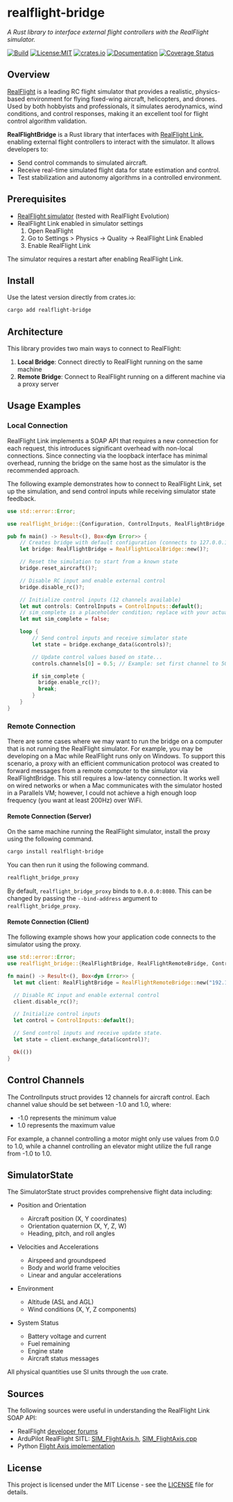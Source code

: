 # realflight-bridge

*A Rust library to interface external flight controllers with the RealFlight simulator.*

[![Build](https://github.com/wboayue/realflight-bridge/workflows/build/badge.svg)](https://github.com/wboayue/realflight-bridge/actions/workflows/build.yaml)
[![License:MIT](https://img.shields.io/badge/License-MIT-blue.svg)](https://opensource.org/licenses/MIT)
[![crates.io](https://img.shields.io/crates/v/realflight-bridge.svg)](https://crates.io/crates/realflight-bridge)
[![Documentation](https://img.shields.io/badge/Documentation-green.svg)](https://docs.rs/realflight-bridge/latest/realflight_bridge/index.html)
[![Coverage Status](https://coveralls.io/repos/github/wboayue/realflight-bridge/badge.svg?branch=main)](https://coveralls.io/github/wboayue/realflight-bridge?branch=main)

## Overview

[RealFlight](https://www.realflight.com/) is a leading RC flight simulator that provides a realistic, physics-based environment for flying fixed-wing aircraft, helicopters, and drones. Used by both hobbyists and professionals, it simulates aerodynamics, wind conditions, and control responses, making it an excellent tool for flight control algorithm validation.

**RealFlightBridge** is a Rust library that interfaces with [RealFlight Link](https://forums.realflight.com/index.php?threads/flightaxis-link-q-a.32854/), enabling external flight controllers to interact with the simulator. It allows developers to:

* Send control commands to simulated aircraft.
* Receive real-time simulated flight data for state estimation and control.
* Test stabilization and autonomy algorithms in a controlled environment.

## Prerequisites

- [RealFlight simulator](https://www.realflight.com/) (tested with RealFlight Evolution)
- RealFlight Link enabled in simulator settings
  1. Open RealFlight
  2. Go to Settings > Physics -> Quality -> RealFlight Link Enabled
  3. Enable RealFlight Link

The simulator requires a restart after enabling RealFlight Link.

## Install

Use the latest version directly from crates.io:

```bash
cargo add realflight-bridge
```

## Architecture

This library provides two main ways to connect to RealFlight:

1. **Local Bridge**: Connect directly to RealFlight running on the same machine
2. **Remote Bridge**: Connect to RealFlight running on a different machine via a proxy server

## Usage Examples

### Local Connection

RealFlight Link implements a SOAP API that requires a new connection for each request, this introduces significant overhead with non-local connections. Since connecting via the loopback interface has minimal overhead, running the bridge on the same host as the simulator is the recommended approach.

The following example demonstrates how to connect to RealFlight Link, set up the simulation, and send control inputs while receiving simulator state feedback.

```rust
use std::error::Error;

use realflight_bridge::{Configuration, ControlInputs, RealFlightBridge, RealFlightLocalBridge};

pub fn main() -> Result<(), Box<dyn Error>> {
    // Creates bridge with default configuration (connects to 127.0.0.1:18083)
    let bridge: RealFlightBridge = RealFlightLocalBridge::new()?;

    // Reset the simulation to start from a known state
    bridge.reset_aircraft()?;

    // Disable RC input and enable external control
    bridge.disable_rc()?;

    // Initialize control inputs (12 channels available)
    let mut controls: ControlInputs = ControlInputs::default();
    // sim_complete is a placeholder condition; replace with your actual simulation completion logic.
    let mut sim_complete = false;

    loop {
        // Send control inputs and receive simulator state
        let state = bridge.exchange_data(&controls)?;

        // Update control values based on state...
        controls.channels[0] = 0.5; // Example: set first channel to 50%

        if sim_complete {
          bridge.enable_rc()?;
          break;
        }
    }
}
```

### Remote Connection

There are some cases where we may want to run the bridge on a computer that is not running the RealFlight simulator.
For example, you may be developing on a Mac while RealFlight runs only on Windows. To support this scenario, a proxy with an efficient communication protocol was created to forward messages from a remote computer to the simulator via RealFlightBridge. This still requires a low-latency connection. It works well on wired networks or when a Mac communicates with the simulator hosted in a Parallels VM; however, I could not achieve a high enough loop frequency (you want at least 200Hz) over WiFi.

#### Remote Connection (Server)

On the same machine running the RealFlight simulator, install the proxy using the following command.

```bash
cargo install realflight-bridge
```

You can then run it using the following command.

```bash
realflight_bridge_proxy
```

By default, `realflight_bridge_proxy` binds to `0.0.0.0:8080`. This can be changed by passing the `--bind-address` argument to `realflight_bridge_proxy`.

#### Remote Connection (Client)

The following example shows how your application code connects to the simulator using the proxy.

```rust
use std::error::Error;
use realflight_bridge::{RealFlightBridge, RealFlightRemoteBridge, ControlInputs};

fn main() -> Result<(), Box<dyn Error>> {
  let mut client: RealFlightBridge = RealFlightRemoteBridge::new("192.168.12.253:8080")?;

  // Disable RC input and enable external control
  client.disable_rc()?;

  // Initialize control inputs
  let control = ControlInputs::default();

  // Send control inputs and receive update state.
  let state = client.exchange_data(&control)?;

  Ok(())
}
```

## Control Channels

The ControlInputs struct provides 12 channels for aircraft control. Each channel value should be set between -1.0 and 1.0, where:

* -1.0 represents the minimum value
* 1.0 represents the maximum value

For example, a channel controlling a motor might only use values from 0.0 to 1.0, while a channel controlling an elevator might utilize the full range from -1.0 to 1.0.

## SimulatorState

The SimulatorState struct provides comprehensive flight data including:

* Position and Orientation
  - Aircraft position (X, Y coordinates)
  - Orientation quaternion (X, Y, Z, W)
  - Heading, pitch, and roll angles

* Velocities and Accelerations
  - Airspeed and groundspeed
  - Body and world frame velocities
  - Linear and angular accelerations

* Environment
  - Altitude (ASL and AGL)
  - Wind conditions (X, Y, Z components)

* System Status
  - Battery voltage and current
  - Fuel remaining
  - Engine state
  - Aircraft status messages

All physical quantities use SI units through the `uom` crate.

## Sources

The following sources were useful in understanding the RealFlight Link SOAP API:

* RealFlight [developer forums](https://forums.realflight.com/index.php?threads/flightaxis-link-q-a.32854/)
* ArduPilot RealFlight SITL: [SIM_FlightAxis.h](https://github.com/ArduPilot/ardupilot/blob/master/libraries/SITL/SIM_FlightAxis.h), [SIM_FlightAxis.cpp](https://github.com/ArduPilot/ardupilot/blob/master/libraries/SITL/SIM_FlightAxis.cpp)
* Python [Flight Axis implementation](https://github.com/camdeno/F16Capstone/blob/main/FlightAxis/flightaxis.py)

## License

This project is licensed under the MIT License - see the [LICENSE](https://github.com/wboayue/realflight-bridge/blob/pre-release/LICENSE) file for details.